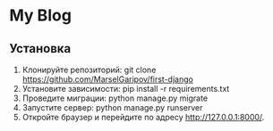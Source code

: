 # My Blog

## Установка

1. Клонируйте репозиторий:
git clone https://github.com/MarselGaripov/first-django
2. Установите зависимости:
pip install -r requirements.txt
3. Проведите миграции:
python manage.py migrate
4. Запустите сервер:
python manage.py runserver
5. Откройте браузер и перейдите по адресу http://127.0.0.1:8000/.